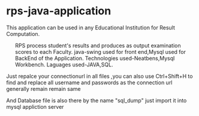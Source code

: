 # rps-java-application

This application can be used in any Educational Institution for Result Computation. 
<ul>
  <l>RPS process student's results and produces as output examination scores to each Faculty.</l>
  <l>java-swing used for front end,Mysql used for BackEnd of the Application. </l>
  <l>Technologies used-Neatbens,Mysql Workbench. Laguages used-JAVA,SQL.</l>
</ul>

<p>Just repalce your connectionurl in all files ,you can also use Ctrl+Shift+H to find and replace all username and passwords as the connection url generally remain remain same</p>
And Database file is also there by the name "sql_dump" just import it into mysql appliction server

